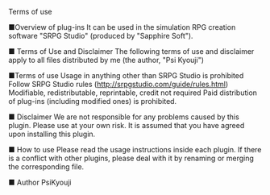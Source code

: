 Terms of use

■Overview of plug-ins
It can be used in the simulation RPG creation software "SRPG Studio" (produced by "Sapphire Soft").

■ Terms of Use and Disclaimer
The following terms of use and disclaimer apply to all files distributed by me (the author, "Psi Kyouji")

■Terms of use
Usage in anything other than SRPG Studio is prohibited
Follow SRPG Studio rules (http://srpgstudio.com/guide/rules.html)
Modifiable, redistributable, reprintable, credit not required
Paid distribution of plug-ins (including modified ones) is prohibited.

■ Disclaimer
We are not responsible for any problems caused by this plugin.
Please use at your own risk.
It is assumed that you have agreed upon installing this plugin.

■ How to use
Please read the usage instructions inside each plugin.
If there is a conflict with other plugins, please deal with it by renaming or merging the corresponding file.

■ Author
PsiKyouji
